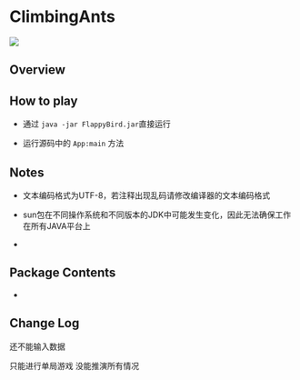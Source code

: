 # ClimbingAnts
![](https://img.shields.io/badge/jdk-1.8.0-FFB6C1.svg?&logo=github)

## Overview



## How to play

* 通过 ```java -jar FlappyBird.jar```直接运行

* 运行源码中的 ```App:main``` 方法





## Notes

* 文本编码格式为UTF-8，若注释出现乱码请修改编译器的文本编码格式

* sun包在不同操作系统和不同版本的JDK中可能发生变化，因此无法确保工作在所有JAVA平台上

* 

## Package Contents
* 


## Change Log

还不能输入数据

只能进行单局游戏 没能推演所有情况